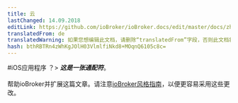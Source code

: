 ```yaml
---
title: 云
lastChanged: 14.09.2018
editLink: https://github.com/ioBroker/ioBroker.docs/edit/master/docs/zh-cn/cloud/iosapp.md
translatedFrom: de
translatedWarning: 如果您想编辑此文档，请删除“translatedFrom”字段，否则此文档将再次自动翻译
hash: bthRBTRn4zWhKgJOlH03VlmlfiNkd8+MOqnQ6105c8c=
---
```

#iOS应用程序
？&gt; ***这是一张通配符***。 <br><br>帮助ioBroker并扩展这篇文章。请注意[ioBroker风格指南](community/styleguidedoc)，以便更容易采用这些更改。